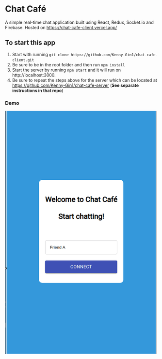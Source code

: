 # Chat Café
A simple real-time chat application built using React, Redux, Socket.io and Firebase. Hosted on https://chat-cafe-client.vercel.app/


## To start this app
1. Start with running `git clone https://github.com/Kenny-Gin1/chat-cafe-client.git`
2. Be sure to be in the root folder and then run `npm install`
3. Start the server by running `npm start` and it will run on http://localhost:3000.
4. Be sure to repeat the steps above for the server which can be located at https://github.com/Kenny-Gin1/chat-cafe-server (**See separate instructions in that repo**)


### Demo
![Chat App](demo/demo_chat.gif)
